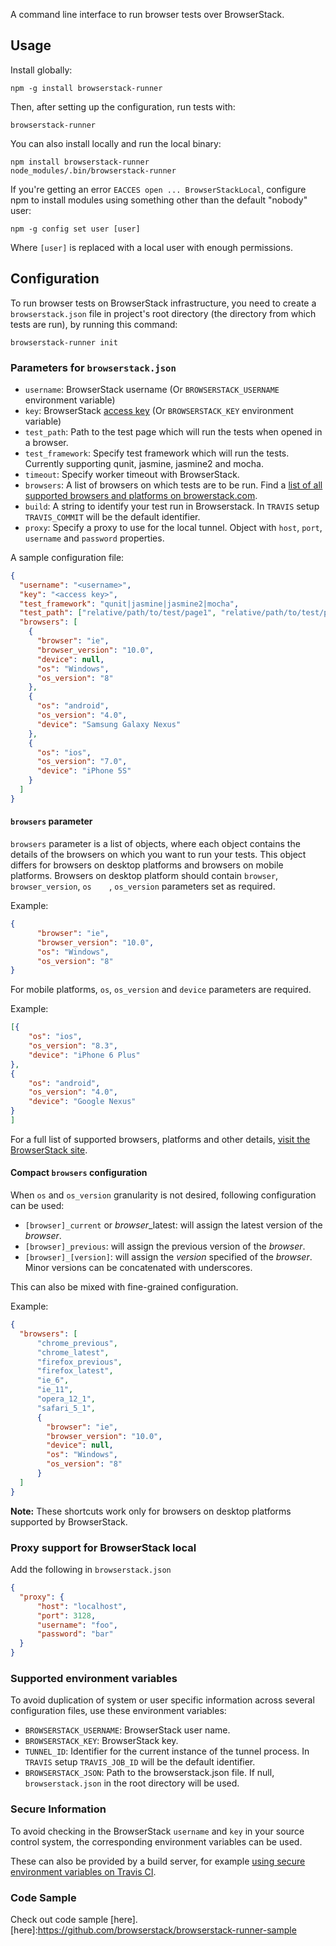 A command line interface to run browser tests over BrowserStack.

## Usage

Install globally:

    npm -g install browserstack-runner

Then, after setting up the configuration, run tests with:

    browserstack-runner

You can also install locally and run the local binary:

    npm install browserstack-runner
    node_modules/.bin/browserstack-runner

If you're getting an error `EACCES open ... BrowserStackLocal`, configure npm to install modules using something other than the default "nobody" user:

    npm -g config set user [user]

Where `[user]` is replaced with a local user with enough permissions.

## Configuration

To run browser tests on BrowserStack infrastructure, you need to create a `browserstack.json` file in project's root directory (the directory from which tests are run), by running this command:

    browserstack-runner init

### Parameters for `browserstack.json`

 * `username`: BrowserStack username (Or `BROWSERSTACK_USERNAME` environment variable)
 * `key`: BrowserStack [access key](https://www.browserstack.com/accounts/local-testing) (Or `BROWSERSTACK_KEY` environment variable)
 * `test_path`: Path to the test page which will run the tests when opened in a browser.
 * `test_framework`: Specify test framework which will run the tests. Currently supporting qunit, jasmine, jasmine2 and mocha.
 * `timeout`: Specify worker timeout with BrowserStack.
 * `browsers`: A list of browsers on which tests are to be run. Find a [list of all supported browsers and platforms on browerstack.com](http://www.browserstack.com/list-of-browsers-and-platforms?product=live).
 * `build`: A string to identify your test run in Browserstack.  In `TRAVIS` setup `TRAVIS_COMMIT` will be the default identifier.
 * `proxy`: Specify a proxy to use for the local tunnel. Object with `host`, `port`, `username` and `password` properties.

A sample configuration file:

```json
{
  "username": "<username>",
  "key": "<access key>",
  "test_framework": "qunit|jasmine|jasmine2|mocha",
  "test_path": ["relative/path/to/test/page1", "relative/path/to/test/page2"],
  "browsers": [
    {
      "browser": "ie",
      "browser_version": "10.0",
      "device": null,
      "os": "Windows",
      "os_version": "8"
    },
    {
      "os": "android",
      "os_version": "4.0",
      "device": "Samsung Galaxy Nexus"
    },
    {
      "os": "ios",
      "os_version": "7.0",
      "device": "iPhone 5S"
    }
  ]
}
```

#### `browsers` parameter

`browsers` parameter is a list of objects, where each object contains the details of the browsers on which you want to run your tests. This object differs for browsers on desktop platforms and browsers on mobile platforms. Browsers on desktop platform should contain `browser`, `browser_version`, `os	`, `os_version` parameters set as required.

Example:
```json
{
	  "browser": "ie",
      "browser_version": "10.0",
      "os": "Windows",
      "os_version": "8"
}
```

For mobile platforms, `os`, `os_version` and `device` parameters are required.

Example:
```json
[{
	"os": "ios",
	"os_version": "8.3",
	"device": "iPhone 6 Plus"
},
{
	"os": "android",
	"os_version": "4.0",
	"device": "Google Nexus"
}
]
```

For a full list of supported browsers, platforms and other details, [visit the BrowserStack site](https://www.browserstack.com/list-of-browsers-and-platforms?product=automate).

#### Compact `browsers` configuration

When `os` and `os_version` granularity is not desired, following configuration can be used:
 * `[browser]_current` or *browser*_latest: will assign the latest version of the *browser*.
 * `[browser]_previous`: will assign the previous version of the *browser*.
 * `[browser]_[version]`: will assign the *version* specified of the *browser*. Minor versions can be concatenated with underscores.

This can also be mixed with fine-grained configuration.

Example:
```json
{
  "browsers": [
      "chrome_previous",
      "chrome_latest",
      "firefox_previous",
      "firefox_latest",
      "ie_6",
      "ie_11",
      "opera_12_1",
      "safari_5_1",
      {
        "browser": "ie",
        "browser_version": "10.0",
        "device": null,
        "os": "Windows",
        "os_version": "8"
      }
  ]
}
```
**Note:**
These shortcuts work only for browsers on desktop platforms supported by BrowserStack.

### Proxy support for BrowserStack local

Add the following in `browserstack.json`
```json
{
  "proxy": {
      "host": "localhost",
      "port": 3128,
      "username": "foo",
      "password": "bar"
  }
}
```

### Supported environment variables

To avoid duplication of system or user specific information across several configuration files, use these environment variables:

* `BROWSERSTACK_USERNAME`: BrowserStack user name.
* `BROWSERSTACK_KEY`: BrowserStack key.
* `TUNNEL_ID`: Identifier for the current instance of the tunnel process. In `TRAVIS` setup `TRAVIS_JOB_ID` will be the default identifier.
* `BROWSERSTACK_JSON`: Path to the browserstack.json file. If null, `browserstack.json` in the root directory will be used.


### Secure Information

To avoid checking in the BrowserStack `username` and `key` in your source control system, the corresponding environment variables can be used.

These can also be provided by a build server, for example [using secure environment variables on Travis CI](http://about.travis-ci.org/docs/user/build-configuration/#Secure-environment-variables).


### Code Sample

Check out code sample [here].
[here]:https://github.com/browserstack/browserstack-runner-sample
